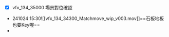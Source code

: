 -  [x] vfx_134_35000 場景對位確認
- 241024 15:30![[vfx_134_34300_Matchmove_wip_v003.mov]]==石板地板也要Key喔==
- 